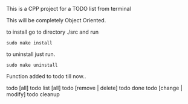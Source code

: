 This is a CPP project for a TODO list from terminal

This will be completely Object Oriented.

to install go to directory ./src and run

	sudo make install

to uninstall just run.

	sudo make uninstall



Function added to todo till now..

todo [all]
todo list [all]
todo <number> [remove | delete]
todo <number> done
todo <number> [change | modify] <string>
todo cleanup
